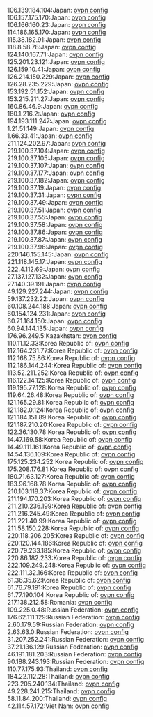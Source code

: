 106.139.184.104:Japan: [ovpn config](vpn/106_139_184_104.ovpn)  
106.157.175.170:Japan: [ovpn config](vpn/106_157_175_170.ovpn)  
106.166.160.23:Japan: [ovpn config](vpn/106_166_160_23.ovpn)  
114.186.165.170:Japan: [ovpn config](vpn/114_186_165_170.ovpn)  
115.38.182.91:Japan: [ovpn config](vpn/115_38_182_91.ovpn)  
118.8.58.78:Japan: [ovpn config](vpn/118_8_58_78.ovpn)  
124.140.167.71:Japan: [ovpn config](vpn/124_140_167_71.ovpn)  
125.201.23.121:Japan: [ovpn config](vpn/125_201_23_121.ovpn)  
126.159.10.41:Japan: [ovpn config](vpn/126_159_10_41.ovpn)  
126.214.150.229:Japan: [ovpn config](vpn/126_214_150_229.ovpn)  
126.28.235.229:Japan: [ovpn config](vpn/126_28_235_229.ovpn)  
153.192.51.152:Japan: [ovpn config](vpn/153_192_51_152.ovpn)  
153.215.211.27:Japan: [ovpn config](vpn/153_215_211_27.ovpn)  
160.86.46.9:Japan: [ovpn config](vpn/160_86_46_9.ovpn)  
180.1.216.2:Japan: [ovpn config](vpn/180_1_216_2.ovpn)  
194.193.111.247:Japan: [ovpn config](vpn/194_193_111_247.ovpn)  
1.21.51.149:Japan: [ovpn config](vpn/1_21_51_149.ovpn)  
1.66.33.41:Japan: [ovpn config](vpn/1_66_33_41.ovpn)  
211.124.202.97:Japan: [ovpn config](vpn/211_124_202_97.ovpn)  
219.100.37.104:Japan: [ovpn config](vpn/219_100_37_104.ovpn)  
219.100.37.105:Japan: [ovpn config](vpn/219_100_37_105.ovpn)  
219.100.37.107:Japan: [ovpn config](vpn/219_100_37_107.ovpn)  
219.100.37.177:Japan: [ovpn config](vpn/219_100_37_177.ovpn)  
219.100.37.182:Japan: [ovpn config](vpn/219_100_37_182.ovpn)  
219.100.37.19:Japan: [ovpn config](vpn/219_100_37_19.ovpn)  
219.100.37.31:Japan: [ovpn config](vpn/219_100_37_31.ovpn)  
219.100.37.49:Japan: [ovpn config](vpn/219_100_37_49.ovpn)  
219.100.37.51:Japan: [ovpn config](vpn/219_100_37_51.ovpn)  
219.100.37.55:Japan: [ovpn config](vpn/219_100_37_55.ovpn)  
219.100.37.58:Japan: [ovpn config](vpn/219_100_37_58.ovpn)  
219.100.37.86:Japan: [ovpn config](vpn/219_100_37_86.ovpn)  
219.100.37.87:Japan: [ovpn config](vpn/219_100_37_87.ovpn)  
219.100.37.96:Japan: [ovpn config](vpn/219_100_37_96.ovpn)  
220.146.155.145:Japan: [ovpn config](vpn/220_146_155_145.ovpn)  
221.118.145.17:Japan: [ovpn config](vpn/221_118_145_17.ovpn)  
222.4.112.69:Japan: [ovpn config](vpn/222_4_112_69.ovpn)  
27.137.127.132:Japan: [ovpn config](vpn/27_137_127_132.ovpn)  
27.140.39.191:Japan: [ovpn config](vpn/27_140_39_191.ovpn)  
49.129.227.244:Japan: [ovpn config](vpn/49_129_227_244.ovpn)  
59.137.232.22:Japan: [ovpn config](vpn/59_137_232_22.ovpn)  
60.108.244.188:Japan: [ovpn config](vpn/60_108_244_188.ovpn)  
60.154.124.231:Japan: [ovpn config](vpn/60_154_124_231.ovpn)  
60.71.164.150:Japan: [ovpn config](vpn/60_71_164_150.ovpn)  
60.94.144.135:Japan: [ovpn config](vpn/60_94_144_135.ovpn)  
176.96.249.5:Kazakhstan: [ovpn config](vpn/176_96_249_5.ovpn)  
110.11.12.33:Korea Republic of: [ovpn config](vpn/110_11_12_33.ovpn)  
112.164.231.77:Korea Republic of: [ovpn config](vpn/112_164_231_77.ovpn)  
112.168.75.86:Korea Republic of: [ovpn config](vpn/112_168_75_86.ovpn)  
112.186.144.244:Korea Republic of: [ovpn config](vpn/112_186_144_244.ovpn)  
113.52.211.252:Korea Republic of: [ovpn config](vpn/113_52_211_252.ovpn)  
116.122.14.125:Korea Republic of: [ovpn config](vpn/116_122_14_125.ovpn)  
119.195.77.128:Korea Republic of: [ovpn config](vpn/119_195_77_128.ovpn)  
119.64.26.48:Korea Republic of: [ovpn config](vpn/119_64_26_48.ovpn)  
121.165.29.81:Korea Republic of: [ovpn config](vpn/121_165_29_81.ovpn)  
121.182.0.124:Korea Republic of: [ovpn config](vpn/121_182_0_124.ovpn)  
121.184.151.89:Korea Republic of: [ovpn config](vpn/121_184_151_89.ovpn)  
121.187.210.20:Korea Republic of: [ovpn config](vpn/121_187_210_20.ovpn)  
122.36.130.78:Korea Republic of: [ovpn config](vpn/122_36_130_78.ovpn)  
14.47.169.58:Korea Republic of: [ovpn config](vpn/14_47_169_58.ovpn)  
14.49.111.161:Korea Republic of: [ovpn config](vpn/14_49_111_161.ovpn)  
14.54.136.109:Korea Republic of: [ovpn config](vpn/14_54_136_109.ovpn)  
175.125.234.252:Korea Republic of: [ovpn config](vpn/175_125_234_252.ovpn)  
175.208.176.81:Korea Republic of: [ovpn config](vpn/175_208_176_81.ovpn)  
180.71.63.127:Korea Republic of: [ovpn config](vpn/180_71_63_127.ovpn)  
183.96.168.78:Korea Republic of: [ovpn config](vpn/183_96_168_78.ovpn)  
210.103.118.37:Korea Republic of: [ovpn config](vpn/210_103_118_37.ovpn)  
211.194.170.203:Korea Republic of: [ovpn config](vpn/211_194_170_203.ovpn)  
211.210.236.199:Korea Republic of: [ovpn config](vpn/211_210_236_199.ovpn)  
211.216.245.49:Korea Republic of: [ovpn config](vpn/211_216_245_49.ovpn)  
211.221.40.99:Korea Republic of: [ovpn config](vpn/211_221_40_99.ovpn)  
211.58.150.228:Korea Republic of: [ovpn config](vpn/211_58_150_228.ovpn)  
220.118.206.205:Korea Republic of: [ovpn config](vpn/220_118_206_205.ovpn)  
220.120.144.186:Korea Republic of: [ovpn config](vpn/220_120_144_186.ovpn)  
220.79.233.185:Korea Republic of: [ovpn config](vpn/220_79_233_185.ovpn)  
220.86.182.233:Korea Republic of: [ovpn config](vpn/220_86_182_233.ovpn)  
222.109.249.248:Korea Republic of: [ovpn config](vpn/222_109_249_248.ovpn)  
222.111.32.166:Korea Republic of: [ovpn config](vpn/222_111_32_166.ovpn)  
61.36.35.62:Korea Republic of: [ovpn config](vpn/61_36_35_62.ovpn)  
61.76.79.191:Korea Republic of: [ovpn config](vpn/61_76_79_191.ovpn)  
61.77.190.104:Korea Republic of: [ovpn config](vpn/61_77_190_104.ovpn)  
217.138.212.58:Romania: [ovpn config](vpn/217_138_212_58.ovpn)  
109.225.0.48:Russian Federation: [ovpn config](vpn/109_225_0_48.ovpn)  
176.62.111.129:Russian Federation: [ovpn config](vpn/176_62_111_129.ovpn)  
2.60.179.59:Russian Federation: [ovpn config](vpn/2_60_179_59.ovpn)  
2.63.63.0:Russian Federation: [ovpn config](vpn/2_63_63_0.ovpn)  
31.207.252.241:Russian Federation: [ovpn config](vpn/31_207_252_241.ovpn)  
37.21.136.129:Russian Federation: [ovpn config](vpn/37_21_136_129.ovpn)  
46.191.181.203:Russian Federation: [ovpn config](vpn/46_191_181_203.ovpn)  
90.188.243.193:Russian Federation: [ovpn config](vpn/90_188_243_193.ovpn)  
110.77.175.93:Thailand: [ovpn config](vpn/110_77_175_93.ovpn)  
184.22.112.28:Thailand: [ovpn config](vpn/184_22_112_28.ovpn)  
223.205.240.134:Thailand: [ovpn config](vpn/223_205_240_134.ovpn)  
49.228.241.215:Thailand: [ovpn config](vpn/49_228_241_215.ovpn)  
58.11.84.200:Thailand: [ovpn config](vpn/58_11_84_200.ovpn)  
42.114.57.172:Viet Nam: [ovpn config](vpn/42_114_57_172.ovpn)  
